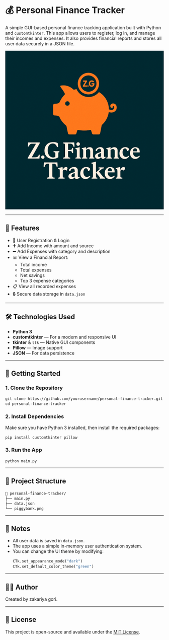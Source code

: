 # 💰 Personal Finance Tracker

A simple GUI-based personal finance tracking application built with Python and `customtkinter`. This app allows users to register, log in, and manage their incomes and expenses. It also provides financial reports and stores all user data securely in a JSON file.

![Piggy Bank Logo](piggybank.png)

---

## 🧰 Features

- 📝 User Registration & Login
- ➕ Add Income with amount and source
- ➖ Add Expenses with category and description
- 📊 View a Financial Report:
  - Total income
  - Total expenses
  - Net savings
  - Top 3 expense categories
- 📋 View all recorded expenses
- 🔒 Secure data storage in `data.json`

---

## 🛠 Technologies Used

- **Python 3**
- **customtkinter** — For a modern and responsive UI
- **tkinter** & `ttk` — Native GUI components
- **Pillow** — Image support
- **JSON** — For data persistence

---

## 🚀 Getting Started

### 1. Clone the Repository

```
git clone https://github.com/yourusername/personal-finance-tracker.git
cd personal-finance-tracker
```

### 2. Install Dependencies

Make sure you have Python 3 installed, then install the required packages:

```
pip install customtkinter pillow
```

### 3. Run the App

```
python main.py
```


---

## 📂 Project Structure

```
📁 personal-finance-tracker/
├── main.py
├── data.json
└── piggybank.png
```
---

## 📝 Notes

- All user data is saved in `data.json`.
- The app uses a simple in-memory user authentication system.
- You can change the UI theme by modifying:
  ```python
  CTk.set_appearance_mode("dark")
  CTk.set_default_color_theme("green")
  ```

---

## 🧑‍💻 Author

Created by zakariya gori.

---

## 📄 License

This project is open-source and available under the [MIT License](LICENSE).
```
